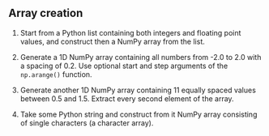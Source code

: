 ## Array creation

1. Start from a Python list containing both integers and floating point values,
and construct then a NumPy array from the list.

2. Generate a 1D NumPy array containing all numbers from -2.0 to 2.0 with a
spacing of 0.2. Use optional start and step arguments of the `np.arange()`
function.

3. Generate another 1D NumPy array containing 11 equally spaced values between
0.5 and 1.5. Extract every second element of the array.

4. Take some Python string and construct from it NumPy array consisting of 
single characters (a character array).
